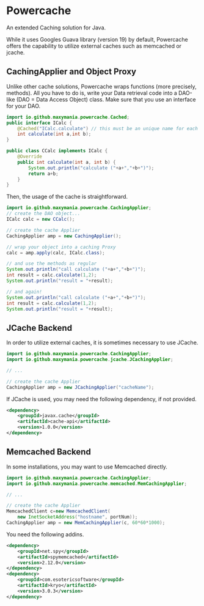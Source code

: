 Powercache
==========

An extended Caching solution for Java.

While it uses Googles Guava library (version 19) by default, Powercache
offers the capability to utilize external caches such as memcached or jcache.

CachingApplier and Object Proxy
-------------------------------

Unlike other cache solutions, Powercache wraps functions (more precisely, methods).
All you have to do is, write your Data retrieval code into a DAO-like
(DAO = Data Access Object) class. Make sure that you use an interface for your DAO.

```java
import io.github.maxymania.powercache.Cached;
public interface ICalc {
	@Cached("ICalc.calculate") // this must be an unique name for each method
	int calculate(int a,int b);
}

public class CCalc implements ICalc {
	@Override
	public int calculate(int a, int b) {
		System.out.println("calculate ("+a+","+b+")");
		return a+b;
	}
}
```

Then, the usage of the cache is straightforward.

```java
import io.github.maxymania.powercache.CachingApplier;
// create the DAO object...
ICalc calc = new CCalc();

// create the cache Applier
CachingApplier amp = new CachingApplier();

// wrap your object into a caching Proxy
calc = amp.apply(calc, ICalc.class);

// and use the methods as regular
System.out.println("call calculate ("+a+","+b+")");
int result = calc.calculate(1,2);
System.out.println("result = "+result);

// and again!
System.out.println("call calculate ("+a+","+b+")");
int result = calc.calculate(1,2);
System.out.println("result = "+result);

```

JCache Backend
--------------

In order to utilize external caches, it is sometimes necessary to use JCache.

```java
import io.github.maxymania.powercache.CachingApplier;
import io.github.maxymania.powercache.jcache.JCachingApplier;

// ...

// create the cache Applier
CachingApplier amp = new JCachingApplier("cacheName");
```

If JCache is used, you may need the following dependency, if not provided.

```xml
<dependency>
    <groupId>javax.cache</groupId>
    <artifactId>cache-api</artifactId>
    <version>1.0.0</version>
</dependency>
```

Memcached Backend
-----------------

In some installations, you may want to use Memcached directly.

```java
import io.github.maxymania.powercache.CachingApplier;
import io.github.maxymania.powercache.memcached.MemCachingApplier;

// ...

// create the cache Applier
MemcachedClient c=new MemcachedClient(
    new InetSocketAddress("hostname", portNum));
CachingApplier amp = new MemCachingApplier(c, 60*60*1000);
```

You need the following addins.

```xml
<dependency>
    <groupId>net.spy</groupId>
    <artifactId>spymemcached</artifactId>
    <version>2.12.0</version>
</dependency>
<dependency>
    <groupId>com.esotericsoftware</groupId>
    <artifactId>kryo</artifactId>
    <version>3.0.3</version>
</dependency>
```

